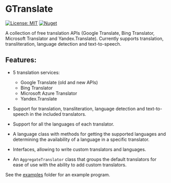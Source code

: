 # GTranslate
[![License: MIT](https://img.shields.io/badge/License-MIT-green.svg)](LICENSE) [![Nuget](https://img.shields.io/nuget/vpre/GTranslate)](https://www.nuget.org/packages/GTranslate)

A collection of free translation APIs (Google Translate, Bing Translator, Microsoft Translator and Yandex.Translate). Currently supports translation, transliteration, language detection and text-to-speech.

## Features:

- 5 translation services:
  - Google Translate (old and new APIs)
  - Bing Translator
  - Microsoft Azure Translator
  - Yandex.Translate

- Support for translation, transliteration, language detection and text-to-speech in the included translators.

- Support for all the languages of each translator.

- A language class with methods for getting the supported languages and determining the availability of a language in a specific translator.

- Interfaces, allowing to write custom translators and languages.

- An `AggregateTranslator` class that groups the default translators for ease of use with the ability to add custom translators.

See the [examples](examples) folder for an example program.
